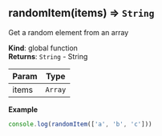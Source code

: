 <a name="randomItem"></a>

## randomItem(items) ⇒ <code>String</code>
Get a random element from an array

**Kind**: global function  
**Returns**: <code>String</code> - String  

| Param | Type |
| --- | --- |
| items | <code>Array</code> | 

**Example**  
```js
console.log(randomItem(['a', 'b', 'c']))
```
